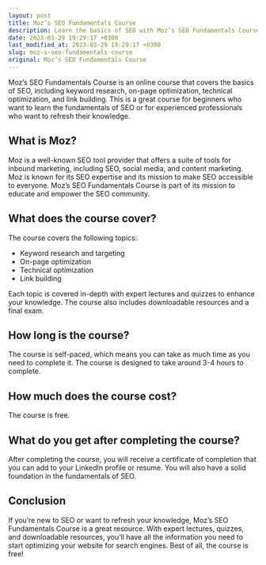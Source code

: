 ```yaml
---
layout: post
title: Moz’s SEO Fundamentals Course
description: Learn the basics of SEO with Moz’s SEO Fundamentals Course. Enhance your knowledge with Moz’s expert lectures and quizzes on SEO.
date: 2023-03-29 19:29:17 +0300
last_modified_at: 2023-03-29 19:29:17 +0300
slug: moz-s-seo-fundamentals-course
original: Moz’s SEO Fundamentals Course
---
```


Moz’s SEO Fundamentals Course is an online course that covers the basics of SEO, including keyword research, on-page optimization, technical optimization, and link building. This is a great course for beginners who want to learn the fundamentals of SEO or for experienced professionals who want to refresh their knowledge.

## What is Moz?

Moz is a well-known SEO tool provider that offers a suite of tools for inbound marketing, including SEO, social media, and content marketing. Moz is known for its SEO expertise and its mission to make SEO accessible to everyone. Moz’s SEO Fundamentals Course is part of its mission to educate and empower the SEO community.

## What does the course cover?

The course covers the following topics:

- Keyword research and targeting
- On-page optimization
- Technical optimization
- Link building

Each topic is covered in-depth with expert lectures and quizzes to enhance your knowledge. The course also includes downloadable resources and a final exam.

## How long is the course?

The course is self-paced, which means you can take as much time as you need to complete it. The course is designed to take around 3-4 hours to complete.

## How much does the course cost?

The course is free.

## What do you get after completing the course?

After completing the course, you will receive a certificate of completion that you can add to your LinkedIn profile or resume. You will also have a solid foundation in the fundamentals of SEO.

## Conclusion

If you’re new to SEO or want to refresh your knowledge, Moz’s SEO Fundamentals Course is a great resource. With expert lectures, quizzes, and downloadable resources, you’ll have all the information you need to start optimizing your website for search engines. Best of all, the course is free!